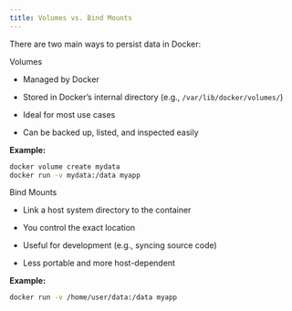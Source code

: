 ```yaml
---
title: Volumes vs. Bind Mounts
---
```

There are two main ways to persist data in Docker:

Volumes

- Managed by Docker

- Stored in Docker’s internal directory (e.g., `/var/lib/docker/volumes/`)

- Ideal for most use cases

- Can be backed up, listed, and inspected easily

**Example:**

```bash
docker volume create mydata
docker run -v mydata:/data myapp
```

Bind Mounts

- Link a host system directory to the container

- You control the exact location

- Useful for development (e.g., syncing source code)

- Less portable and more host-dependent

**Example:**

```bash
docker run -v /home/user/data:/data myapp
```
